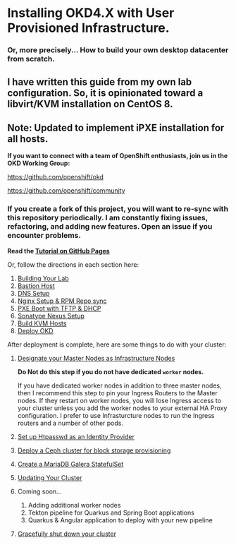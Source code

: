 # Installing OKD4.X with User Provisioned Infrastructure.

### Or, more precisely...  How to build your own desktop datacenter from scratch.

## I have written this guide from my own lab configuration.  So, it is opinionated toward a libvirt/KVM installation on CentOS 8.

## Note: Updated to implement iPXE installation for all hosts.

__If you want to connect with a team of OpenShift enthusiasts, join us in the OKD Working Group:__

https://github.com/openshift/okd

https://github.com/openshift/community

### If you create a fork of this project, you will want to re-sync with this repository periodically.  I am constantly fixing issues, refactoring, and adding new features.  Open an issue if you encounter problems.

__Read the [Tutorial on GitHub Pages](https://cgruver.github.io/okd4-upi-lab-setup/)__

Or, follow the directions in each section here:

1. [Building Your Lab](docs/index.md)
1. [Bastion Host](docs/pages/Bastion.md)
1. [DNS Setup](docs/pages/DNS_Config.md)
1. [Nginx Setup & RPM Repo sync](docs/pages/Nginx_Config.md)
1. [PXE Boot with TFTP & DHCP](docs/pages/GL-AR750S-Ext.md)
1. [Sonatype Nexus Setup](docs/pages/Nexus_Config.md)
1. [Build KVM Hosts](docs/pages/Deploy_KVM_Host.md)
1. [Deploy OKD](docs/pages/DeployOKD.md)

After deployment is complete, here are some things to do with your cluster:

1. [Designate your Master Nodes as Infrastructure Nodes](InfraNodes.md)

    __Do Not do this step if you do not have dedicated `worker` nodes.__

    If you have dedicated worker nodes in addition to three master nodes, then I recommend this step to pin your Ingress Routers to the Master nodes.  If they restart on worker nodes, you will lose Ingress access to your cluster unless you add the worker nodes to your external HA Proxy configuration.  I prefer to use Infrasturcture nodes to run the Ingress routers and a number of other pods.

1. [Set up Htpasswd as an Identity Provider](docs/pages/HtPasswd.md)
1. [Deploy a Ceph cluster for block storage provisioning](docs/pages/Ceph.md)
1. [Create a MariaDB Galera StatefulSet](docs/pages/MariaDB.md)
1. [Updating Your Cluster](docs/pages/UpdateOKD.md)
1. Coming soon...  
    1. Adding additional worker nodes
    1. Tekton pipeline for Quarkus and Spring Boot applications
    1. Quarkus & Angular application to deploy with your new pipeline
1. [Gracefully shut down your cluster](docs/pages/ShuttingDown.md)
